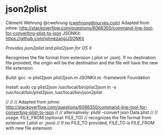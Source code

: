 json2plist
==========

Clément Wehrung @cwehrung (cwehrung@nurves.com)
Adapted from johne: http://stackoverflow.com/questions/6066350/command-line-tool-for-converting-plist-to-json
JSONKit: https://github.com/johnezang/JSONKit

*Provides json2plist and plist2json for OS X*

Recognizes the file format from extension (.plist or .json). If no destination file provided, the origin will be the destination and the file will have the new file extension

*Build:*
gcc -o plist2json plist2json.m JSONKit.m -framework Foundation

*Install:*
sudo cp plist2json /usr/local/bin/plist2json
ln -s /usr/local/bin/plist2json /usr/local/bin/json2plist

//
// 
// Adapted from johne: http://stackoverflow.com/questions/6066350/command-line-tool-for-converting-plist-to-json
//
// alternatively: plutil -convert json Data.plist
//
// usage: FILE_FROM (optional: FILE_TO)
// recognizes the file format from extension (.plist or .json)
// if no FILE_TO provided, FILE_TO is FILE_FROM with new file extension
